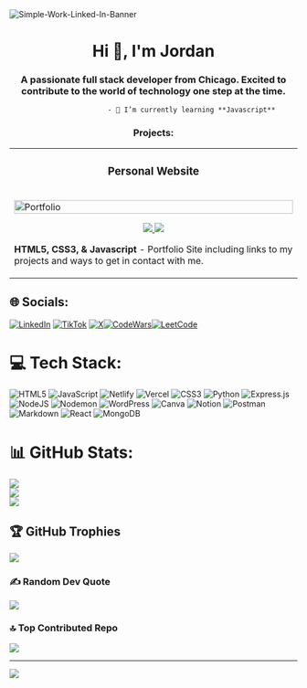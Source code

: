 <img src="https://i.ibb.co/MMwvr5Q/Simple-Work-Linked-In-Banner.png" alt="Simple-Work-Linked-In-Banner" border="0">

<h1 align="center">Hi 👋, I'm Jordan</h1>
<h3 align="center">A passionate full stack developer from Chicago. Excited to contribute to the world of technology one step at the time.</h3>

                            - 🌱 I’m currently learning **Javascript**

<h3 align="center">Projects:</h3>
<table>
<tr>
    <td width="50%" valign="top">
      <h3 align="center">Personal Website</h3>
      <br />
        <a target="_blank" href="https://personal-website-project-sand.vercel.app/">
          <img src="https://i.ibb.co/2KkHGY5/Screenshot-from-2024-02-20-17-32-06.png" width="100%" alt="Portfolio"/>
        </a>
      <br />
        <p align="center">
  <a href="#" target="_blank">
    <img src="https://img.shields.io/static/v1?label=|&message=REPO&color=23555f&style=plastic&logo=github&logo-color=white"/>
  </a>
  <a href="https://personal-website-project-sand.vercel.app/" target="_blank">
    <img src="https://img.shields.io/static/v1?label=|&message=WEBSITE&color=cdf998&style=plastic&logo=wordpress&logo-color=white"/>
  </a>
      </p>
        <p><strong>HTML5, CSS3, & Javascript</strong> - Portfolio Site including links to my projects and ways to get in contact with me.</p>
    </td>
</tr>
</table>

## 🌐 Socials:

[![LinkedIn](https://img.shields.io/badge/LinkedIn-%230077B5.svg?logo=linkedin&logoColor=white)](https://linkedin.com/in/www.linkedin.com/in/jbsswe) [![TikTok](https://img.shields.io/badge/TikTok-%23000000.svg?logo=TikTok&logoColor=white)](https://tiktok.com/@gazerbeamcode) [![X](https://img.shields.io/badge/X-black.svg?logo=X&logoColor=white)](https://x.com/@jbsswe)[![CodeWars](https://img.shields.io/badge/Codewars-B1361E?style=for-the-badge&logo=Codewars&logoColor=white)](https://www.codewars.com/users/Gazerbeam2)[![LeetCode](https://img.shields.io/badge/-LeetCode-FFA116?style=for-the-badge&logo=LeetCode&logoColor=black)](https://www.leetcode.com/gazerbeam2)

</p>

# 💻 Tech Stack:

![HTML5](https://img.shields.io/badge/html5-%23E34F26.svg?style=for-the-badge&logo=html5&logoColor=white) ![JavaScript](https://img.shields.io/badge/javascript-%23323330.svg?style=for-the-badge&logo=javascript&logoColor=%23F7DF1E) ![Netlify](https://img.shields.io/badge/netlify-%23000000.svg?style=for-the-badge&logo=netlify&logoColor=#00C7B7) ![Vercel](https://img.shields.io/badge/vercel-%23000000.svg?style=for-the-badge&logo=vercel&logoColor=white) ![CSS3](https://img.shields.io/badge/css3-%231572B6.svg?style=for-the-badge&logo=css3&logoColor=white) ![Python](https://img.shields.io/badge/python-3670A0?style=for-the-badge&logo=python&logoColor=ffdd54) ![Express.js](https://img.shields.io/badge/express.js-%23404d59.svg?style=for-the-badge&logo=express&logoColor=%2361DAFB) ![NodeJS](https://img.shields.io/badge/node.js-6DA55F?style=for-the-badge&logo=node.js&logoColor=white) ![Nodemon](https://img.shields.io/badge/NODEMON-%23323330.svg?style=for-the-badge&logo=nodemon&logoColor=%BBDEAD) ![WordPress](https://img.shields.io/badge/WordPress-%23117AC9.svg?style=for-the-badge&logo=WordPress&logoColor=white) ![Canva](https://img.shields.io/badge/Canva-%2300C4CC.svg?style=for-the-badge&logo=Canva&logoColor=white) ![Notion](https://img.shields.io/badge/Notion-%23000000.svg?style=for-the-badge&logo=notion&logoColor=white) ![Postman](https://img.shields.io/badge/Postman-FF6C37?style=for-the-badge&logo=postman&logoColor=white) ![Markdown](https://img.shields.io/badge/Markdown-000000?style=for-the-badge&logo=markdown&logoColor=white) ![React](https://img.shields.io/badge/React-20232A?style=for-the-badge&logo=react&logoColor=61DAFB) ![MongoDB](https://img.shields.io/badge/MongoDB-4EA94B?style=for-the-badge&logo=mongodb&logoColor=white)

# 📊 GitHub Stats:

![](https://github-readme-stats.vercel.app/api?username=Gazerbeam2&theme=dark&hide_border=false&include_all_commits=true&count_private=false)<br/>
![](https://github-readme-streak-stats.herokuapp.com/?user=Gazerbeam2&theme=dark&hide_border=false)<br/>
![](https://github-readme-stats.vercel.app/api/top-langs/?username=Gazerbeam2&theme=dark&hide_border=false&include_all_commits=true&count_private=false&layout=compact)

## 🏆 GitHub Trophies

![](https://github-profile-trophy.vercel.app/?username=Gazerbeam2&theme=radical&no-frame=false&no-bg=false&margin-w=4)

### ✍️ Random Dev Quote

![](https://quotes-github-readme.vercel.app/api?type=horizontal&theme=dark)

### 🔝 Top Contributed Repo

![](https://github-contributor-stats.vercel.app/api?username=Gazerbeam2&limit=5&theme=dark&combine_all_yearly_contributions=true)

---

[![](https://visitcount.itsvg.in/api?id=Gazerbeam2&icon=2&color=0)](https://visitcount.itsvg.in)

<!-- Proudly created with GPRM ( https://gprm.itsvg.in ) -->
